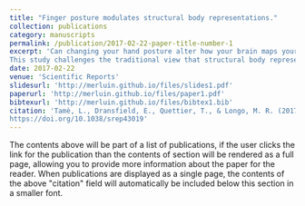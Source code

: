 ```yaml
---
title: "Finger posture modulates structural body representations."
collection: publications
category: manuscripts
permalink: /publication/2017-02-22-paper-title-number-1
excerpt: 'Can changing your hand posture alter how your brain maps your own fingers?
This study challenges the traditional view that structural body representations (BSRs) are static and distinct from sensorimotor processes. We found that participants’ ability to judge which fingers were touched — a task used to assess finger agnosia — was significantly influenced by how far apart their fingers were physically spread. These findings suggest that BSRs are flexible and shaped by current body posture. As co-author, I was responsible for the data collection and contributed to uncovering this core result: our internal body map adapts in real time to physical configuration.'
date: 2017-02-22
venue: 'Scientific Reports'
slidesurl: 'http://merluin.github.io/files/slides1.pdf'
paperurl: 'http://merluin.github.io/files/paper1.pdf'
bibtexurl: 'http://merluin.github.io/files/bibtex1.bib'
citation: 'Tamè, L., Dransfield, E., Quettier, T., & Longo, M. R. (2017). Finger posture modulates structural body representations. Scientific Reports, 7(1), 43019.
https://doi.org/10.1038/srep43019'
---
```

The contents above will be part of a list of publications, if the user clicks the link for the publication than the contents of section will be rendered as a full page, allowing you to provide more information about the paper for the reader. When publications are displayed as a single page, the contents of the above "citation" field will automatically be included below this section in a smaller font.
